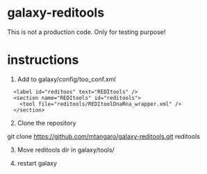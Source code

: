 # galaxy-reditools

This is not a production code. Only for testing purpose!


# instructions

1. Add to galaxy/config/too_conf.xml
```
  <label id="reditoos" text="REDItools" />
  <section name="REDItools" id="reditools">
    <tool file="reditools/REDItoolDnaRna_wrapper.xml" />
  </section>
```
2. Clone the repository

  git clone https://github.com/mtangaro/galaxy-reditools.git reditools
  
3. Move reditools dir in galaxy/tools/

4. restart galaxy
